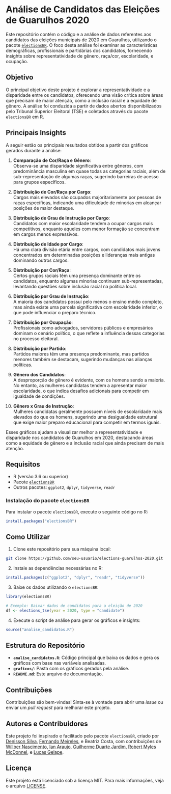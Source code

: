 # Análise de Candidatos das Eleições de Guarulhos 2020

Este repositório contém o código e a análise de dados referentes aos candidatos das eleições municipais de 2020 em Guarulhos, utilizando o pacote [`electionsBR`](https://cran.r-project.org/package=electionsBR). O foco desta análise foi examinar as características demográficas, profissionais e partidárias dos candidatos, fornecendo insights sobre representatividade de gênero, raça/cor, escolaridade, e ocupação.

## Objetivo

O principal objetivo deste projeto é explorar a representatividade e a disparidade entre os candidatos, oferecendo uma visão crítica sobre áreas que precisam de maior atenção, como a inclusão racial e a equidade de gênero. A análise foi conduzida a partir de dados abertos disponibilizados pelo Tribunal Superior Eleitoral (TSE) e coletados através do pacote `electionsBR` em R.

## Principais Insights

A seguir estão os principais resultados obtidos a partir dos gráficos gerados durante a análise:

1. **Comparação de Cor/Raça e Gênero**:  
   Observa-se uma disparidade significativa entre gêneros, com predominância masculina em quase todas as categorias raciais, além de sub-representação de algumas raças, sugerindo barreiras de acesso para grupos específicos.

2. **Distribuição de Cor/Raça por Cargo**:  
   Cargos mais elevados são ocupados majoritariamente por pessoas de raças específicas, indicando uma dificuldade de minorias em alcançar posições de maior destaque.

3. **Distribuição de Grau de Instrução por Cargo**:  
   Candidatos com maior escolaridade tendem a ocupar cargos mais competitivos, enquanto aqueles com menor formação se concentram em cargos menos expressivos.

4. **Distribuição de Idade por Cargo**:  
   Há uma clara divisão etária entre cargos, com candidatos mais jovens concentrados em determinadas posições e lideranças mais antigas dominando outros cargos.

5. **Distribuição por Cor/Raça**:  
   Certos grupos raciais têm uma presença dominante entre os candidatos, enquanto algumas minorias continuam sub-representadas, levantando questões sobre inclusão racial na política local.

6. **Distribuição por Grau de Instrução**:  
   A maioria dos candidatos possui pelo menos o ensino médio completo, mas ainda existe uma parcela significativa com escolaridade inferior, o que pode influenciar o preparo técnico.

7. **Distribuição por Ocupação**:  
   Profissionais como advogados, servidores públicos e empresários dominam o cenário político, o que reflete a influência dessas categorias no processo eleitoral.

8. **Distribuição por Partido**:  
   Partidos maiores têm uma presença predominante, mas partidos menores também se destacam, sugerindo mudanças nas alianças políticas.

9. **Gênero dos Candidatos**:  
   A desproporção de gênero é evidente, com os homens sendo a maioria. No entanto, as mulheres candidatas tendem a apresentar maior escolaridade, o que indica desafios adicionais para competir em igualdade de condições.

10. **Gênero x Grau de Instrução**:  
    Mulheres candidatas geralmente possuem níveis de escolaridade mais elevados do que os homens, sugerindo uma desigualdade estrutural que exige maior preparo educacional para competir em termos iguais.

Esses gráficos ajudam a visualizar melhor a representatividade e disparidade nos candidatos de Guarulhos em 2020, destacando áreas como a equidade de gênero e a inclusão racial que ainda precisam de mais atenção.

## Requisitos

- R (versão 3.6 ou superior)
- Pacote [`electionsBR`](https://cran.r-project.org/package=electionsBR)
- Outros pacotes: `ggplot2`, `dplyr`, `tidyverse`, `readr`

### Instalação do pacote `electionsBR`

Para instalar o pacote `electionsBR`, execute o seguinte código no R:

```r
install.packages("electionsBR")
```

## Como Utilizar

1. Clone este repositório para sua máquina local:

```bash
git clone https://github.com/seu-usuario/elections-guarulhos-2020.git
```

2. Instale as dependências necessárias no R:

```r
install.packages(c("ggplot2", "dplyr", "readr", "tidyverse"))
```

3. Baixe os dados utilizando o `electionsBR`:

```r
library(electionsBR)

# Exemplo: Baixar dados de candidatos para a eleição de 2020
df <- elections_tse(year = 2020, type = "candidate")
```

4. Execute o script de análise para gerar os gráficos e insights:

```r
source("analise_candidatos.R")
```

## Estrutura do Repositório

- **`analise_candidatos.R`**: Código principal que baixa os dados e gera os gráficos com base nas variáveis analisadas.
- **`graficos/`**: Pasta com os gráficos gerados pela análise.
- **`README.md`**: Este arquivo de documentação.

## Contribuições

Contribuições são bem-vindas! Sinta-se à vontade para abrir uma _issue_ ou enviar um _pull request_ para melhorar este projeto.

## Autores e Contribuidores

Este projeto foi inspirado e facilitado pelo pacote `electionsBR`, criado por [Denisson Silva](https://denissonsilva.com/), [Fernando Meireles](https://fmeireles.com/), e Beatriz Costa, com contribuições de [Willber Nascimento](https://github.com/willbernascimento), [Ian Araujo](https://github.com/ianaraujo), [Guilherme Duarte Jardim](https://github.com/duarteguilherme), [Robert Myles McDonnel](https://github.com/RobertMyles), e [Lucas Gelape](https://github.com/lgelape).

## Licença

Este projeto está licenciado sob a licença MIT. Para mais informações, veja o arquivo [LICENSE](LICENSE).
